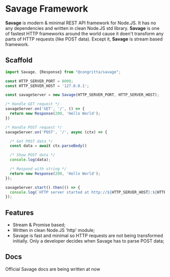 # Savage Framework

__Savage__ is modern & minimal REST API framework for Node.JS. It has no any dependencies and written in clean Node.JS
std library. __Savage__ is one of fastest HTTP frameworks around the world cause it doen't transform any parts of
HTTP requests (like POST data). Except it, __Savage__ is stream based framework.

## Scaffold

```typescript
import Savage, {Response} from "@congritta/savage";

const HTTP_SERVER_PORT = 8000;
const HTTP_SERVER_HOST = '127.0.0.1';

const savageServer = new Savage(HTTP_SERVER_PORT, HTTP_SERVER_HOST);

/* Handle GET request */
savageServer.on('GET', '/', () => {
  return new Response(200, 'Hello World');
})

/* Handle POST request */
savageServer.on('POST', '/', async (ctx) => {

  /* Get POST data */
  const data = await ctx.parseBody()

  /* Show POST data */
  console.log(data);

  /* Respond with string */
  return new Response(200, 'Hello World');
});

savageServer.start().then(() => {
  console.log(`HTTP server started at http://${HTTP_SERVER_HOST}:${HTTP_SERVER_PORT}`);
});
```

## Features

- Stream & Promise based;
- Written in clean Node.JS 'http' module;
- Savage is fast and minimal so HTTP requests are not being transformed initially. Only a developer decides when Savage
  has to parse POST data;

## Docs

Official Savage docs are being written at now
